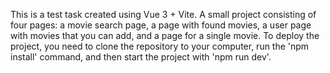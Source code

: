 This is a test task created using Vue 3 + Vite.
A small project consisting of four pages: a movie search page, a page with found movies, a user page with movies that you can add, and a page for a single movie.
To deploy the project, you need to clone the repository to your computer, run the 'npm install' command, and then start the project with 'npm run dev'.
